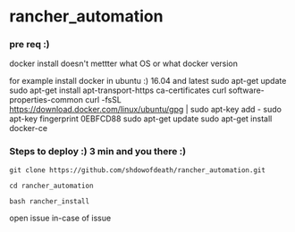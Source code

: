 # rancher_automation

### pre req :)
docker install doesn't mettter what OS or what docker version  



for example install docker in ubuntu :) 16.04 and latest 
    sudo apt-get update 
    sudo apt-get install     apt-transport-https     ca-certificates     curl     software-properties-common
    curl -fsSL https://download.docker.com/linux/ubuntu/gpg | sudo apt-key add -
    sudo apt-key fingerprint 0EBFCD88
    sudo apt-get update
    sudo apt-get install docker-ce

### Steps to deploy :) 3 min and you there :)


    git clone https://github.com/shdowofdeath/rancher_automation.git

    cd rancher_automation

    bash rancher_install


open issue in-case of issue 

